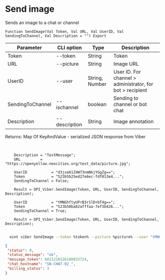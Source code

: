 ﻿---
sidebar_position: 2
---

# Send image
 Sends an image to a chat or channel



`Function SendImage(Val Token, Val URL, Val UserID, Val SendingToChannel, Val Description = "") Export`

  | Parameter | CLI option | Type | Description |
  |-|-|-|-|
  | Token | --token | String | Token |
  | URL | --picture | String | Image URL |
  | UserID | --user | String, Number | User ID. For channel > administrator, for bot > recipient |
  | SendingToChannel | --ischannel | boolean | Sending to channel or bot chat |
  | Description | --description | String | Image annotation |

  
  Returns:  Map Of KeyAndValue - serialized JSON response from Viber

<br/>




```bsl title="Code example"
    Description = "TestMessage";
    URL         = "https://openyellow.neocities.org/test_data/picture.jpg";

    UserID           = "d3jxe61Z4W73nmNkjYGgZg==";
    Token            = "523b5b25ed27e6ec-fdf013e4...";
    SendingToChannel = False;

    Result = OPI_Viber.SendImage(Token, URL, UserID, SendingToChannel, Description);

    UserID           = "tMNGhftyUPrB3r1lD+bT4g==";
    Token            = "523b58ba82afffaa-7ef3b426...";
    SendingToChannel = True;

    Result = OPI_Viber.SendImage(Token, URL, UserID, SendingToChannel, Description);
```



```sh title="CLI command example"
    
  oint viber SendImage --token %token% --picture %picture% --user "tMNGh111111111D+bT4g" --ischannel %ischannel% --description %description%

```

```json title="Result"
{
 "status": 0,
 "status_message": "ok",
 "message_token": 6021226526100833724,
 "chat_hostname": "SN-CHAT-02_",
 "billing_status": 3
}
```
